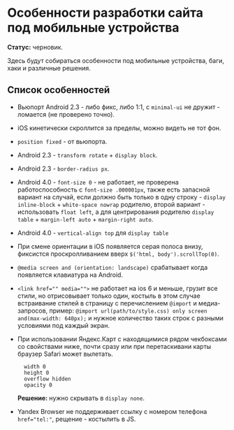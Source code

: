 # Особенности разработки сайта под мобильные устройства

**Статус:** черновик.

Здесь будут собираться особенности под мобильные устройства, баги, хаки и различные решения.

## Список особенностей

* Вьюпорт Android 2.3 - либо фикс, либо 1:1, с `minimal-ui` не дружит - ломается (не проверено точно).

* iOS кинетически скроллится за пределы, можно видеть не тот фон.

* `position fixed` - от вьюпорта.

* Android 2.3 - `transform rotate` + `display block`.

* Android 2.3 - `border-radius px`.

* Android 4.0 - `font-size 0` - не работает, не проверена работоспособность с `font-size .000001px`,
  также есть запасной вариант на случай,
  если должно быть только в одну строку - `display inline-block` + `white-space nowrap` родителю,
  второй вариант - использовать `float left`,
  а для центрирования родителю `display table` + `margin-left auto` + `margin-right auto`.

* Android 4.0 - `vertical-align top` для `display table`

* При смене ориентации в iOS появляется серая полоса внизу,
  фиксистся проскролливанием вверх `$('html, body').scrollTop(0)`.

* `@media screen and (orientation: landscape)` срабатывает когда появляется клавиатура на Android.

* `<link href="" media="">` не работает на ios 6 и меньше,
  грузит все стили, но отрисовывает только один,
  костыль в этом случае встраивание стилей в страницу с перечислением `@import` и медиа-запросов,
  пример: `@import url(path/to/style.css) only screen and(max-width: 640px);`
  и нужное количество таких строк с разными условиями под каждый экран.

* При использовании Яндекс.Карт с находящимися рядом чекбоксами со свойствами ниже, почти сразу или при перетаскивани карты браузер Safari может вылетать.

  ```stylus
    width 0
    height 0
    overflow hidden
    opacity 0
  ```

  **Решение:** нужно скрывать в `display none`.

* Yandex Browser не поддерживает ссылку с номером телефона `href="tel:"`, рещение - костылить в JS.
